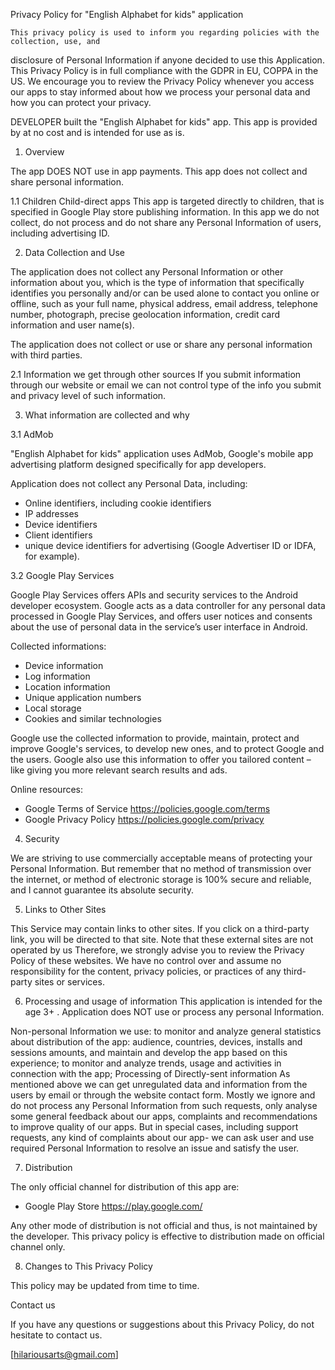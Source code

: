 Privacy Policy for "English Alphabet for kids" application

	This privacy policy is used to inform you regarding policies with the collection, use, and 
disclosure of Personal Information if anyone decided to use this Application.
	This Privacy Policy is in full compliance with the GDPR in EU, COPPA in the US.
	We encourage you to review the Privacy Policy whenever you access our apps to stay informed about how we process your personal data and how you can protect your privacy.

DEVELOPER built the "English Alphabet for kids" app. This app is provided by at no cost and is intended for use as is.

1. Overview

The app DOES NOT use in app payments. This app does not collect and share personal information.

1.1 Children
Child-direct apps
This app is targeted directly to children, that is specified in Google Play store publishing information. In this app we do not collect, do not process and do not share any Personal Information of users, including advertising ID.


2. Data Collection and Use

The application does not collect any Personal Information or other information about you, which is the type of information that specifically identifies you personally and/or can be used alone 
to contact you online or offline, such as your full name, physical address, email address, telephone number, photograph, precise geolocation information, 
credit card information and user name(s).

The application does not collect or use or share any personal information with third parties.

2.1 Information we get through other sources
If you submit information through our website or email we can not control type of the info you submit and privacy level of such information.

3. What information are collected and why

3.1 AdMob

"English Alphabet for kids" application uses AdMob, Google's mobile app advertising platform designed specifically for app developers.

Application does not collect any Personal Data, including:
* Online identifiers, including cookie identifiers
* IP addresses
* Device identifiers
* Client identifiers 
* unique device identifiers for advertising (Google Advertiser ID or IDFA, for example).

3.2 Google Play Services

Google Play Services offers APIs and security services to the Android developer ecosystem.
Google acts as a data controller for any personal data processed in Google Play Services,
and offers user notices and consents about the use of personal data in the service’s user
interface in Android.

Collected informations:
* Device information
* Log information
* Location information
* Unique application numbers
* Local storage
* Cookies and similar technologies

Google use the collected information to provide, maintain, protect and improve Google's
services, to develop new ones, and to protect Google and the users. Google also use this
information to offer you tailored content – like giving you more relevant search results
and ads.

Online resources:
* Google Terms of Service      https://policies.google.com/terms
* Google Privacy Policy        https://policies.google.com/privacy


4. Security

We are striving to use commercially acceptable means of protecting your Personal
Information. But remember that no method of transmission over the internet, or method of 
electronic storage is 100% secure and reliable, and I cannot guarantee its absolute
security.


5. Links to Other Sites

This Service may contain links to other sites. If you click on a third-party link, you 
will be directed to that site. Note that these external sites are not operated by us
Therefore, we strongly advise you to review the Privacy Policy of these websites. We have 
no control over and assume no responsibility for the content, privacy policies, or 
practices of any third-party sites or services.


6. Processing and usage of information
This application is intended for the age 3+ . Application does NOT use or process any personal Information.

Non-personal Information we use:
to monitor and analyze general statistics about distribution of the app: audience, countries, devices, installs and sessions amounts, and maintain and develop the app based on this experience;
to monitor and analyze trends, usage and activities in connection with the app;
Processing of Directly-sent information
As mentioned above we can get unregulated data and information from the users by email or through the website contact form. Mostly we ignore and do not process any Personal Information from such requests, only analyse some general feedback about our apps, complaints and recommendations to improve quality of our apps. But in special cases, including support requests, any kind of complaints about our app- we can ask user and use required Personal Information to resolve an issue and satisfy the user.


7. Distribution

The only official channel for distribution of this app are:
* Google Play Store                https://play.google.com/

Any other mode of distribution is not official and thus, is not maintained by the developer.
This privacy policy is effective to distribution made on official channel only.


8. Changes to This Privacy Policy

This policy may be updated from time to time.


Contact us

If you have any questions or suggestions about this Privacy Policy, do not hesitate to
contact us.

[hilariousarts@gmail.com]

